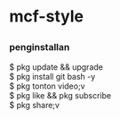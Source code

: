 # mcf-style<p>
<h3>penginstallan</h3>
$ pkg update && upgrade
<br>$ pkg install git bash -y
<br>$ pkg tonton video;v
<br>$ pkg like && pkg subscribe
<br>$ pkg share;v
